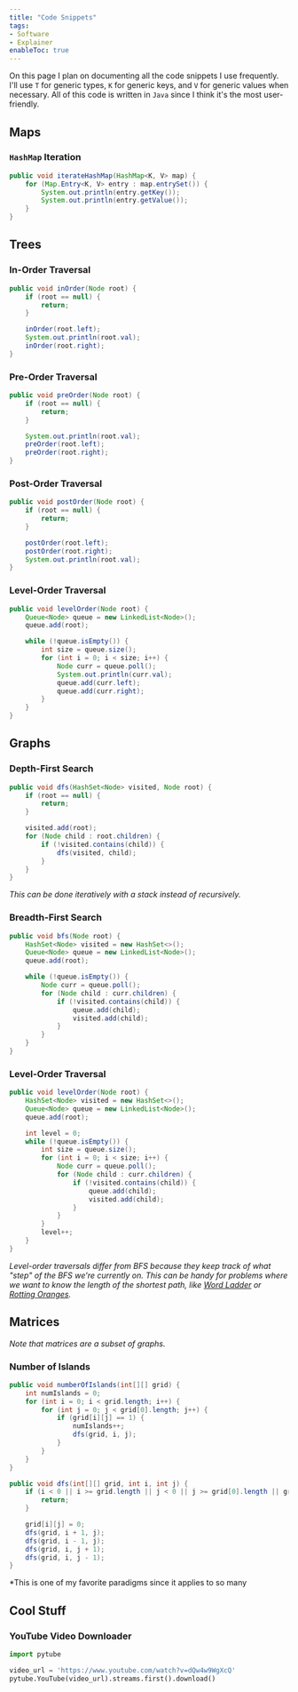 ```yaml
---
title: "Code Snippets"
tags:
- Software
- Explainer
enableToc: true
---
```


On this page I plan on documenting all the code snippets I use frequently. I'll use `T` for generic types, `K` for generic keys, and `V` for generic values when necessary. All of this code is written in `Java` since I think it's the most user-friendly.

## Maps

### `HashMap` Iteration
```java
public void iterateHashMap(HashMap<K, V> map) {
    for (Map.Entry<K, V> entry : map.entrySet()) {
        System.out.println(entry.getKey());
        System.out.println(entry.getValue());
    }
}
```

## Trees

### In-Order Traversal
```java
public void inOrder(Node root) {
    if (root == null) {
        return;
    }

    inOrder(root.left);
    System.out.println(root.val);
    inOrder(root.right);
}
```

### Pre-Order Traversal
```java
public void preOrder(Node root) {
    if (root == null) {
        return;
    }

    System.out.println(root.val);
    preOrder(root.left);
    preOrder(root.right);
}
```

### Post-Order Traversal
```java
public void postOrder(Node root) {
    if (root == null) {
        return;
    }

    postOrder(root.left);
    postOrder(root.right);
    System.out.println(root.val);
}
```

### Level-Order Traversal
```java
public void levelOrder(Node root) {
    Queue<Node> queue = new LinkedList<Node>();
    queue.add(root);

    while (!queue.isEmpty()) {
        int size = queue.size();
        for (int i = 0; i < size; i++) {
            Node curr = queue.poll();
            System.out.println(curr.val);
            queue.add(curr.left);
            queue.add(curr.right);
        }
    }
}
```

## Graphs

### Depth-First Search
```java
public void dfs(HashSet<Node> visited, Node root) {
    if (root == null) {
        return;
    }

    visited.add(root);
    for (Node child : root.children) {
        if (!visited.contains(child)) {
            dfs(visited, child);
        }
    }
}

```
*This can be done iteratively with a stack instead of recursively.*

### Breadth-First Search
```java
public void bfs(Node root) {
    HashSet<Node> visited = new HashSet<>();
    Queue<Node> queue = new LinkedList<Node>();
    queue.add(root);

    while (!queue.isEmpty()) {
        Node curr = queue.poll();
        for (Node child : curr.children) {
            if (!visited.contains(child)) {
                queue.add(child);
                visited.add(child);
            }
        }
    }
}
```

### Level-Order Traversal
```java
public void levelOrder(Node root) {
    HashSet<Node> visited = new HashSet<>();
    Queue<Node> queue = new LinkedList<Node>();
    queue.add(root);

    int level = 0;
    while (!queue.isEmpty()) {
        int size = queue.size();
        for (int i = 0; i < size; i++) {
            Node curr = queue.poll();
            for (Node child : curr.children) {
                if (!visited.contains(child)) {
                    queue.add(child);
                    visited.add(child);
                }
            }
        }
        level++;
    }
}
```
*Level-order traversals differ from BFS because they keep track of what "step" of the BFS we're currently on. This can be handy for problems where we want to know the length of the shortest path, like [Word Ladder](https://leetcode.com/problems/word-ladder/) or [Rotting Oranges](https://leetcode.com/problems/rotting-oranges/).*

## Matrices
*Note that matrices are a subset of graphs.*

### Number of Islands
```java
public void numberOfIslands(int[][] grid) {
    int numIslands = 0;
    for (int i = 0; i < grid.length; i++) {
        for (int j = 0; j < grid[0].length; j++) {
            if (grid[i][j] == 1) {
                numIslands++;
                dfs(grid, i, j);
            }
        }
    }
}

public void dfs(int[][] grid, int i, int j) {
    if (i < 0 || i >= grid.length || j < 0 || j >= grid[0].length || grid[i][j] == 0) {
        return;
    }

    grid[i][j] = 0;
    dfs(grid, i + 1, j);
    dfs(grid, i - 1, j);
    dfs(grid, i, j + 1);
    dfs(grid, i, j - 1);
}
```
*This is one of my favorite paradigms since it applies to so many 


## Cool Stuff
### YouTube Video Downloader
```python
import pytube

video_url = 'https://www.youtube.com/watch?v=dQw4w9WgXcQ'
pytube.YouTube(video_url).streams.first().download()
```
